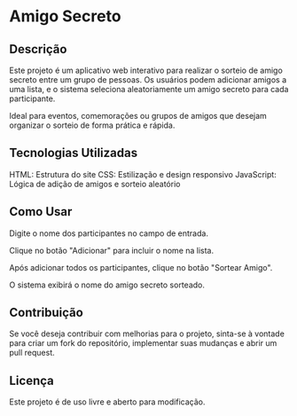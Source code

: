 # Amigo Secreto

## Descrição
Este projeto é um aplicativo web interativo para realizar o sorteio de amigo secreto entre um grupo de pessoas. Os usuários podem adicionar amigos a uma lista, e o sistema seleciona aleatoriamente um amigo secreto para cada participante.

Ideal para eventos, comemorações ou grupos de amigos que desejam organizar o sorteio de forma prática e rápida.

## Tecnologias Utilizadas
HTML: Estrutura do site
CSS: Estilização e design responsivo
JavaScript: Lógica de adição de amigos e sorteio aleatório

## Como Usar
Digite o nome dos participantes no campo de entrada.

Clique no botão "Adicionar" para incluir o nome na lista.

Após adicionar todos os participantes, clique no botão "Sortear Amigo".

O sistema exibirá o nome do amigo secreto sorteado.

## Contribuição
Se você deseja contribuir com melhorias para o projeto, sinta-se à vontade para criar um fork do repositório, implementar suas mudanças e abrir um pull request.

## Licença
Este projeto é de uso livre e aberto para modificação.
